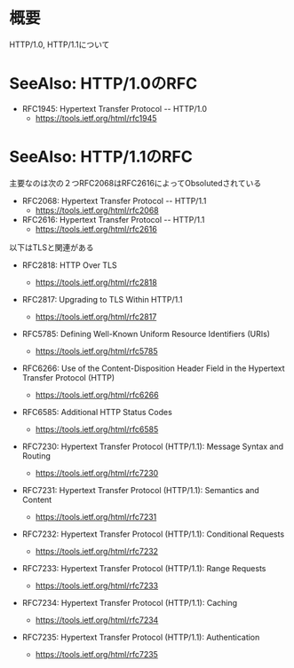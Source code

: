 # 概要
HTTP/1.0, HTTP/1.1について

# SeeAlso: HTTP/1.0のRFC
- RFC1945: Hypertext Transfer Protocol -- HTTP/1.0
  - https://tools.ietf.org/html/rfc1945

# SeeAlso: HTTP/1.1のRFC
主要なのは次の２つRFC2068はRFC2616によってObsolutedされている
- RFC2068: Hypertext Transfer Protocol -- HTTP/1.1
  - https://tools.ietf.org/html/rfc2068
- RFC2616: Hypertext Transfer Protocol -- HTTP/1.1
  - https://tools.ietf.org/html/rfc2616

以下はTLSと関連がある
- RFC2818: HTTP Over TLS
  - https://tools.ietf.org/html/rfc2818

- RFC2817: Upgrading to TLS Within HTTP/1.1
  - https://tools.ietf.org/html/rfc2817
- RFC5785: Defining Well-Known Uniform Resource Identifiers (URIs)
  - https://tools.ietf.org/html/rfc5785
- RFC6266: Use of the Content-Disposition Header Field in the Hypertext Transfer Protocol (HTTP)
  - https://tools.ietf.org/html/rfc6266
- RFC6585: Additional HTTP Status Codes
  - https://tools.ietf.org/html/rfc6585

- RFC7230: Hypertext Transfer Protocol (HTTP/1.1): Message Syntax and Routing
  - https://tools.ietf.org/html/rfc7230
- RFC7231: Hypertext Transfer Protocol (HTTP/1.1): Semantics and Content
  - https://tools.ietf.org/html/rfc7231
- RFC7232: Hypertext Transfer Protocol (HTTP/1.1): Conditional Requests
  - https://tools.ietf.org/html/rfc7232
- RFC7233: Hypertext Transfer Protocol (HTTP/1.1): Range Requests
  - https://tools.ietf.org/html/rfc7233
- RFC7234: Hypertext Transfer Protocol (HTTP/1.1): Caching
  - https://tools.ietf.org/html/rfc7234
- RFC7235: Hypertext Transfer Protocol (HTTP/1.1): Authentication
  - https://tools.ietf.org/html/rfc7235
